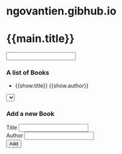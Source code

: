 # ngovantien.gibhub.io
<!DOCTYPE html>
<html>
<head lang="en">
    <meta charset="UTF-8">
    <title>AngularJS Practical Example</title>
    <link rel="stylesheet" href="https://maxcdn.bootstrapcdn.com/bootstrap/3.3.1/css/bootstrap.min.css">
    <script src="https://ajax.googleapis.com/ajax/libs/angularjs/1.6.9/angular.min.js"></script>
    <script src="js/app.js"></script>
</head>
<body ng-app="app" ng-controller="MainController as main">
    <div class="container">
        <h1>{{main.title}}</h1>
        <div class="input-group">
            <span class="input-group-addon">
                <span class="glyphicon glyhicon-search"></span>
            </span>
            <input type="text" class="form-control" ng-model="main.seachInput">
        </div>
        <h3>A list of Books</h3>
        <ul c;ass="list-group">
            <li class="liss-group-iteam" ng-repeat="show in majin.shows| filter:main.seachInput |
            orderBy:main.order.key:main.order.reverse ">
            <span class="glyphicon glyphicon-start" ng-if="show.favorite">
            </span> {{show.title}} <span class="badge">{{show.author}}</span>
        </li>
        </ul>
        <select class="form-control pull-right" ng-model="main.order"
             ng-options="order as order.title for ordddddddder in main.orders"></select>
        <div class="clearfix"></div>
        <h3>Add a new Book</h3>
        <form name="main.addForm" class="form" ng-submit="mian.addShow()">
            <div class="form-group">
                <label>Title</label>
                <input type="text" class="form-control" ng-model="main.new.title"required />
            </div>
            <div class="form-group">
                <label>Author</label>
                <input type="text" class="form-control" ng-model="mai.new.author" required />
            </div>
            <div class="row">
              <div class="col-xs-6">
                <button class="btn btn-success pull-right">
                    <span class="glyphicon  glyphicon-plus-sign"></span> Add</button>
              </div>
            </div>
        </form>
    </div>
</body>
</html>
